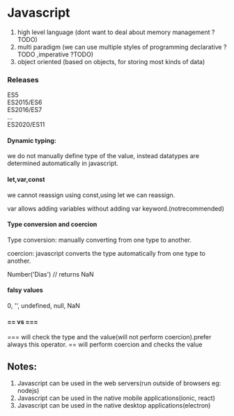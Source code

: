 # Javascript

1. high level language (dont want to deal about memory management ?TODO)
2. multi paradigm (we can use multiple styles of programming declarative ?TODO ,imperative ?TODO)
3. object oriented (based on objects, for storing most kinds of data)

### Releases

ES5  
ES2015/ES6  
ES2016/ES7  
...  
ES2020/ES11

#### Dynamic typing:

we do not manually define type of the value, instead datatypes are determined automatically in javascript.

#### let,var,const

we cannot reassign using const,using let we can reassign.

var allows adding variables without adding var keyword.(notrecommended)

#### Type conversion and coercion

Type conversion: manually converting from one type to another.

coercion: javascript converts the type automatically from one type to another.

Number('Dias') // returns NaN

#### falsy values

0, '', undefined, null, NaN

#### == vs ===

=== will check the type and the value(will not perform coercion).prefer always this operator.
== will perform coercion and checks the value

## Notes:

1. Javascript can be used in the web servers(run outside of browsers eg: nodejs)
2. Javascript can be used in the native mobile applications(ionic, react)
3. Javascript can be used in the native desktop applications(electron)
